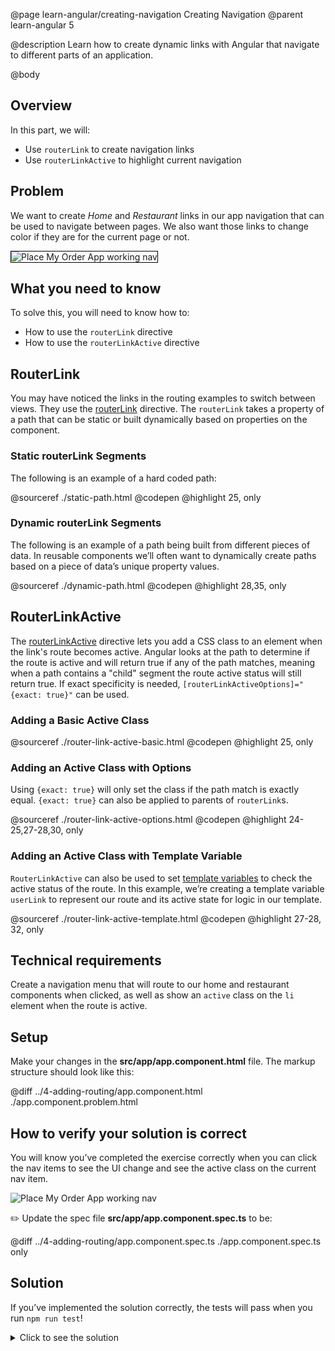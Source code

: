 @page learn-angular/creating-navigation Creating Navigation
@parent learn-angular 5

@description Learn how to create dynamic links with Angular that navigate to different parts of an application.

@body

## Overview

In this part, we will:

- Use `routerLink` to create navigation links
- Use `routerLinkActive` to highlight current navigation

## Problem

We want to create _Home_ and _Restaurant_ links in our app navigation that can
be used to navigate between pages. We also want those links to change color
if they are for the current page or not.

<img src="../static/img/angular/pmo-working-nav.gif"
  style="border: solid 1px black; "
  title="Place My Order App working nav"/>

## What you need to know

To solve this, you will need to know how to:

- How to use the `routerLink` directive
- How to use the `routerLinkActive` directive

## RouterLink

You may have noticed the links in the routing examples to switch between views. They use the <a href="https://angular.io/api/router/RouterLink">routerLink</a> directive. The `routerLink` takes a property of a path that can be static or built dynamically based on properties on the component.

### Static routerLink Segments

The following is an example of a hard coded path:

@sourceref ./static-path.html
@codepen
@highlight 25, only

### Dynamic routerLink Segments

The following is an example of a path being built from different pieces of data. In reusable components we’ll often want to dynamically create paths based on a piece of data’s unique property values.

@sourceref ./dynamic-path.html
@codepen
@highlight 28,35, only

## RouterLinkActive

The <a href="https://angular.io/api/router/RouterLinkActive">routerLinkActive</a> directive lets you add a CSS class to an element when the link's route becomes active. Angular looks at the path to determine if the route is active and will return true if any of the path matches, meaning when a path contains a "child" segment the route active status will still return true. If exact specificity is needed, `[routerLinkActiveOptions]="{exact: true}"` can be used.

### Adding a Basic Active Class

@sourceref ./router-link-active-basic.html
@codepen
@highlight 25, only

### Adding an Active Class with Options

Using `{exact: true}` will only set the class if the path match is exactly equal. `{exact: true}` can also be applied to parents of `routerLink`s.

@sourceref ./router-link-active-options.html
@codepen
@highlight 24-25,27-28,30, only

### Adding an Active Class with Template Variable

`RouterLinkActive` can also be used to set <a href="https://angular.io/api/router/RouterLinkActive#template-variable-references">template variables</a> to check the active status of the route. In this example, we’re creating a template variable `userLink` to represent our route and its active state for logic in our template.

@sourceref ./router-link-active-template.html
@codepen
@highlight 27-28, 32, only

## Technical requirements

Create a navigation menu that will route to our home and restaurant components when clicked, as well as show an `active` class on the `li` element when the route is active.

## Setup

Make your changes in the **src/app/app.component.html** file. The markup structure should look like this:

@diff ../4-adding-routing/app.component.html ./app.component.problem.html

## How to verify your solution is correct

You will know you’ve completed the exercise correctly when you can click the nav items to
see the UI change and see the active class on the current nav item.

![Place My Order App working nav](../static/img/angular/pmo-working-nav.gif 'Place My Order App working nav')

✏️ Update the spec file **src/app/app.component.spec.ts** to be:

@diff ../4-adding-routing/app.component.spec.ts ./app.component.spec.ts only

## Solution

If you’ve implemented the solution correctly, the tests will pass when you run `npm run test`!

<details>
<summary>Click to see the solution</summary>
✏️ Update **src/app/app.component.html** to:

@diff ./app.component.problem.html ./app.component.solution.html

</details>
